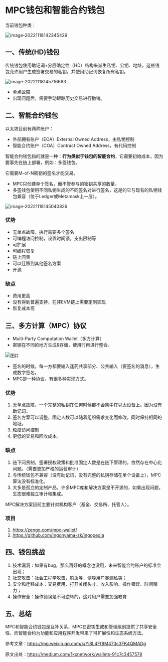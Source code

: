 # MPC钱包和智能合约钱包



当前钱包种类：

![image-20221118142345429](https://duke-typora.s3.ap-southeast-1.amazonaws.com/uPic/image-20221118142345429.png)



## 一、传统(HD)钱包

传统钱包使用助记词+分层确定性（HD）结构来派生私钥、公钥、地址，这些钱包允许用户生成签署交易的私钥，并使用助记词恢复所有私钥。

![image-20221118145716663](https://duke-typora.s3.ap-southeast-1.amazonaws.com/uPic/image-20221118145716663.png)

- 单点故障
- 出现问题后，需要手动跟踪历史交易进行撤销。



## 二、智能合约钱包

以太坊目前有两种账户：

- 外部拥有账户（EOA）External Owned Address，由私钥控制
- 智能合约账户（COA）Contract Owned Address，有代码控制

智能合约钱包指的就是一种：**行为类似于钱包的智能合约**，它需要初始成本，因为要事先在链上部署，例如：多签钱包。

它需要M-of-N密钥的签名才能交易。

- MPC只创建单个签名，而不管参与的密钥共享的数量。
- 多签钱包使用不同私钥生成的不同签名对进行签名，这是的它与现有的私钥钱包兼容（位于Ledger或Metamask上一层）。

![image-20221118145040826](https://duke-typora.s3.ap-southeast-1.amazonaws.com/uPic/image-20221118145040826.png)



### 优势

- 无单点故障，执行需要多个签名
- 可编程访问控制，设置时间锁，支出限制等
- 可扩展
- 可编程恢复
- 链上问责
- 可以迁移到其他签名方案
- 开源

### 缺点

- 费用更高
- 没有得到普遍支持，在非EVM链上需要定制实现
- 恢复成本高



## 三、多方计算（MPC）协议

- Multi-Party Computation Wallet（多方计算）
- 密钥在不同的地方生成&存储，使用时再进行整合。

![图片](https://duke-typora.s3.ap-southeast-1.amazonaws.com/uPic/640.jpeg)

- 签名的时候，每一方都要输入迷药共享部分、公共输入（要签名的消息），生成数字签名。
- MPC是一种协议，有很多种实现方式。

### 优势

1. 无单点故障，一个完整的私钥在任何时候都不会集中在以太设备上。因为没有助记词。
2. 签名方案可以调整，固定人数可以随着组织需求变化而修改，同时保持相同的地址。
3. 粒度访问控制
4. 更低的交易和回收成本。



### 缺点

1. 链下问责制，签署授权政策和批准固定人数是在链下管理的，依然存在中心化问题。（需要更加严格的运营审计）
2. 与传统钱包不兼容（没有助记词，没有完整的私钥存储在单个设备上），MPC算法没有标准化。
3. 大多是孤立的定制产品，许多MPC库和解决方案是不开源的，如果出现问题，生态很难独立审计和集成。

MPC解决方案目前主要针对机构客户（基金、交易所、托管人）。



### 项目

1. https://zengo.com/mpc-wallet/
1. https://github.com/ingonyama-zk/ingopedia



## 四、钱包挑战

1. 技术漏洞：如果有bug，那么再好的概念也没用，未来智能合约账户的标准会出现；
2. 社交攻击：社会工程学攻击，钓鱼等，诱导用户暴漏私钥；
3. 安全和迁移成本：交易费用、打开关闭头寸、收入影响、操作错误、时间精力；
4. 操作安全：操作错误是不可逆转的，这对用户需要加强教育



## 五、总结

MPC和智能合约钱包是互补关系，MPC在密钥生成和管理级别提供了共享安全性，而智能合约为功能和应用程序开发带来了可扩展性和生态系统方法。



参考文章：https://mp.weixin.qq.com/s/Yi8L4Ff8M473c3FK4QMADg

原文出处：https://medium.com/1kxnetwork/wallets-91c7c3457578

